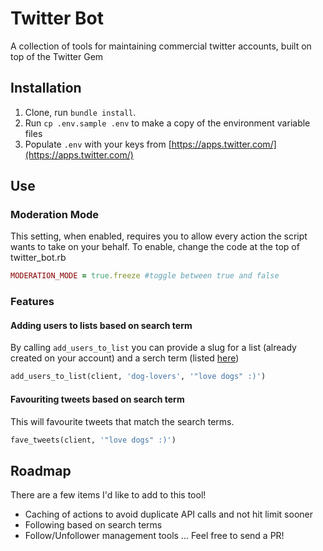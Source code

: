 # Twitter Bot
A collection of tools for maintaining commercial twitter accounts, built on top of the Twitter Gem

## Installation

 1. Clone, run `bundle install`.
 2. Run `cp .env.sample .env` to make a copy of the environment variable files
 3. Populate `.env` with your keys from [https://apps.twitter.com/](https://apps.twitter.com/)

## Use

### Moderation Mode
This setting, when enabled, requires you to allow every action the script wants to take on your behalf. 
To enable, change the code at the top of twitter_bot.rb 
```ruby
MODERATION_MODE = true.freeze #toggle between true and false
```

### Features

#### Adding users to lists based on search term
By calling `add_users_to_list` you can provide a slug for a list (already created on your account) and a serch term (listed [here](https://dev.twitter.com/rest/public/search))
```ruby
add_users_to_list(client, 'dog-lovers', '"love dogs" :)')
```

#### Favouriting tweets based on search term
This will favourite tweets that match the search terms.
```ruby
fave_tweets(client, '"love dogs" :)')
```

## Roadmap
There are a few items I'd like to add to this tool!
 * Caching of actions to avoid duplicate API calls and not hit limit sooner
 * Following based on search terms
 * Follow/Unfollower management tools
 ... Feel free to send a PR!
